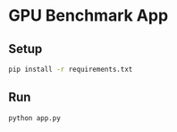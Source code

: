 # GPU Benchmark App

## Setup
```sh
pip install -r requirements.txt
```

## Run
```sh
python app.py
```
